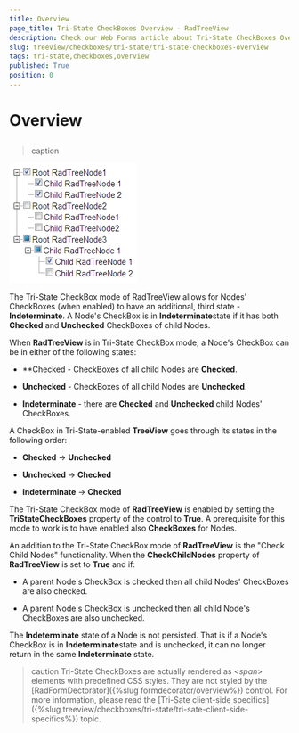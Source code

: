 ```yaml
---
title: Overview
page_title: Tri-State CheckBoxes Overview - RadTreeView
description: Check our Web Forms article about Tri-State CheckBoxes Overview.
slug: treeview/checkboxes/tri-state/tri-state-checkboxes-overview
tags: tri-state,checkboxes,overview
published: True
position: 0
---
```


# Overview



## 


>caption 

![RadTreeView Tri-State CheckBoxes Overview](images/treeview_tristatecheckboxesoverview.png)

The Tri-State CheckBox mode of RadTreeView allows for Nodes' CheckBoxes (when enabled) to have an additional, third state - **Indeterminate**. A Node's CheckBox is in **Indeterminate**state if it has both **Checked** and **Unchecked** CheckBoxes of child Nodes.

When **RadTreeView** is in Tri-State CheckBox mode, a Node's CheckBox can be in either of the following states:

* **Checked - CheckBoxes of all child Nodes are **Checked**.

* **Unchecked** - CheckBoxes of all child Nodes are **Unchecked**.

* **Indeterminate** - there are **Checked** and **Unchecked** child Nodes' CheckBoxes.

A CheckBox in Tri-State-enabled **TreeView** goes through its states in the following order:

* **Checked** -> **Unchecked**

* **Unchecked** -> **Checked**

* **Indeterminate** -> **Checked**

The Tri-State CheckBox mode of **RadTreeView** is enabled by setting the **TriStateCheckBoxes** property of the control to **True**. A prerequisite for this mode to work is to have enabled also **CheckBoxes** for Nodes.

An addition to the Tri-State CheckBox mode of **RadTreeView** is the "Check Child Nodes" functionality. When the **CheckChildNodes** property of **RadTreeView** is set to **True** and if:

* A parent Node's CheckBox is checked then all child Nodes' CheckBoxes are also checked.

* A parent Node's CheckBox is unchecked then all child Node's CheckBoxes are also unchecked.

The **Indeterminate** state of a Node is not persisted. That is if a Node's CheckBox is in **Indeterminate**state and is unchecked, it can no longer return in the same **Indeterminate** state.



>caution Tri-State CheckBoxes are actually rendered as <*span*> elements with predefined CSS styles. They are not styled by the [RadFormDectorator]({%slug formdecorator/overview%}) control. For more information, please read the [Tri-Sate client-side specifics]({%slug treeview/checkboxes/tri-state/tri-sate-client-side-specifics%}) topic.
>

